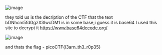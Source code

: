 ![image](https://github.com/SiniKatan/bases-picoCTF/assets/153393575/47dc9d36-231e-466d-961d-eac6cbd58eee)

they told us is the decription of the CTF that the text bDNhcm5fdGgzX3IwcDM1 is in some base,i guess it is base64
I used this site to decrypt it https://www.base64decode.org/

![image](https://github.com/SiniKatan/bases-picoCTF/assets/153393575/c9be8b2c-eba6-4251-9f83-14930b48a501)

and thats the flag - picoCTF{l3arn_th3_r0p35}
